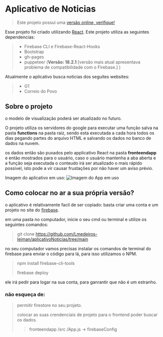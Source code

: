 # Aplicativo de Noticias

>Este projeto possui uma [versão online, verifique!](https://lmedeiros-leiman.github.io/aplicativoNoticias/)

Esse projeto foi criado utilizando [React](https://github.com/facebook/create-react-app).
Este projeto utiliza as seguintes dependencias:
> - Firebase CLI e Firebase-React-Hooks
> - Bootstrap
> - gh-pages
> - puppeteer (**Versão: 18.2.1** [versão mais atual apresentava problema de compatibilidade com o Firebase.] )

Atualmente o aplicativo busca noticias dos seguites websites:
> - G1
> - Correio do Povo

## Sobre o projeto
o modelo de visualização poderá ser atualizado no futuro.

O projeto utiliza os servidores do google para executar uma função salva na pasta **functions** na pasta raiz, sendo esta executada a cada hora todos os dias pegando partes do arquivo HTML e salvando os dados no banco de dados na nuvem. 

os dados então são puxados pelo applicativo React na pasta **fronteendapp** e então mostrados para o usuário, caso o usuário mantenha a aba aberta e a função seja executada o conteudo irá ser atualizado o mais rápido possivel, isto pode a vir causar frustações por não haver um aviso prévio.

Imagem do aplicativo em uso:
![Imagem do App em uso](https://github.com/Lmedeiros-leiman/aplicativoNoticias/assets/57924586/f26d62bf-e228-42e1-b9ee-52b192e17d5e)

## Como colocar no ar a sua própria versão?

o aplicativo é relativamente facil de ser copiado: basta criar uma conta e um projeto no site do [firebase](https://firebase.google.com).

em uma pasta no computador, inicie o seu cmd ou terminal e utilize os seguintes  comandos:
> git clone https://github.com/Lmedeiros-leiman/aplicativoNoticias/tree/main

no seu computador vamos precisas instalar os comandos de terminal do firebase para enviar o código para lá, para isso utilizamos o NPM.
> npm install firebase-cli-tools
> 
> firebase deploy

ele irá pedir para logar na sua conta, para ganrantir que não é um estranho.

### não esqueça de:

> permitir firestore no seu projeto.
>
> colocar as suas crendenciais de projeto para o frontend poder buscar os dados.
>  >  fronteendapp /src /App.js -> firebaseConfig
>
